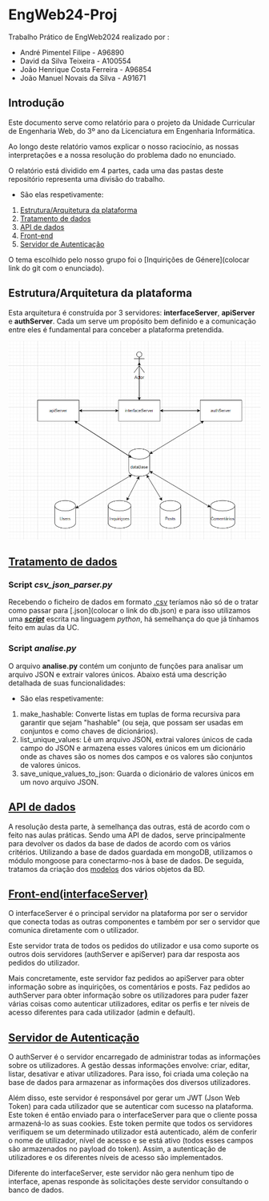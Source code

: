 # EngWeb24-Proj

Trabalho Prático de EngWeb2024 realizado por :

- André Pimentel Filipe - A96890
- David da Silva Teixeira - A100554
- João Henrique Costa Ferreira - A96854
- João Manuel Novais da Silva - A91671

## Introdução

Este documento serve como relatório para o projeto da Unidade Curricular de Engenharia Web, do 3º ano da Licenciatura em Engenharia Informática.

Ao longo deste relatório vamos explicar o nosso raciocínio, as nossas interpretações e a nossa resolução do problema dado no enunciado.

O relatório está dividido em 4 partes, cada uma das pastas deste repositório representa uma divisão do trabalho.

- São elas respetivamente:
1. [Estrutura/Arquitetura da plataforma](https://github.com/jmns01/EngWeb24-Proj/blob/andre/arquitetura.png)
2. [Tratamento de dados](https://github.com/jmns01/EngWeb24-Proj/tree/main/data)
3. [API de dados](https://github.com/jmns01/EngWeb24-Proj/tree/main/apiServer)
4. [Front-end](https://github.com/jmns01/EngWeb24-Proj/tree/main/interfaceServer)
5. [Servidor de Autenticação](https://github.com/jmns01/EngWeb24-Proj/tree/main/authServer)

O tema escolhido pelo nosso grupo foi o [Inquirições de Génere](colocar link do git com o enunciado).

## Estrutura/Arquitetura da plataforma

Esta arquitetura é construída por 3 servidores: **interfaceServer**, **apiServer** e **authServer**. Cada um serve um propósito bem definido e a comunicação entre eles é fundamental para conceber a plataforma pretendida.

![estrutura](https://github.com/jmns01/EngWeb24-Proj/blob/andre/arquitetura.png)

## [Tratamento de dados](https://github.com/jmns01/EngWeb24-Proj/tree/main/data)

### Script *csv_json_parser.py*

Recebendo o ficheiro de dados em formato [.csv](https://github.com/jmns01/EngWeb24-Proj/blob/main/data/PT-UM-ADB-DIO-MAB-006.CSV) teríamos não só de o tratar como passar para [.json](colocar o link do db.json) e para isso utilizamos uma ***[script](https://github.com/jmns01/EngWeb24-Proj/blob/main/data/csv_json_parser.py)*** escrita na linguagem *python*, há semelhança do que já tínhamos feito em aulas da UC.

### Script *analise.py*

O arquivo **analise.py** contém um conjunto de funções para analisar um arquivo JSON e extrair valores únicos. Abaixo está uma descrição detalhada de suas funcionalidades:
- São elas respetivamente:
1. make_hashable: Converte listas em tuplas de forma recursiva para garantir que sejam "hashable" (ou seja, que possam ser usadas em conjuntos e como chaves de dicionários).
2. list_unique_values: Lê um arquivo JSON, extrai valores únicos de cada campo do JSON e armazena esses valores únicos em um dicionário onde as chaves são os nomes dos campos e os valores são conjuntos de valores únicos.
3. save_unique_values_to_json: Guarda o dicionário de valores únicos em um novo arquivo JSON.

## [API de dados](https://github.com/jmns01/EngWeb24-Proj/tree/main/apiServer)

A resolução desta parte, à semelhança das outras, está de acordo com o feito nas aulas práticas. Sendo uma API de dados, serve principalmente para devolver os dados da base de dados de acordo com os vários critérios. Utilizando a base de dados guardada em mongoDB, utilizamos o módulo mongoose para conectarmo-nos à base de dados. De seguida, tratamos da criação dos [modelos](https://github.com/jmns01/EngWeb24-Proj/blob/main/apiServer/models/inquiricao.js) dos vários objetos da BD.

## [Front-end(interfaceServer)](https://github.com/jmns01/EngWeb24-Proj/tree/main/interfaceServer)

O interfaceServer é o principal servidor na plataforma por ser o servidor que conecta todas as outras componentes e também por ser o servidor que comunica diretamente com o utilizador.

Este servidor trata de todos os pedidos do utilizador e usa como suporte os outros dois servidores (authServer e apiServer) para dar resposta aos pedidos do utilizador.

Mais concretamente, este servidor faz pedidos ao apiServer para obter informação sobre as inquirições, os comentários e posts. Faz pedidos ao authServer para obter informação sobre os utilizadores para puder fazer várias coisas como autenticar utilizadores, editar os perfis e ter níveis de acesso diferentes para cada utilizador (admin e default).

## [Servidor de Autenticação](https://github.com/jmns01/EngWeb24-Proj/tree/main/authServer)

O authServer é o servidor encarregado de administrar todas as informações sobre os utilizadores. A gestão dessas informações envolve: criar, editar, listar, desativar e ativar utilizadores. Para isso, foi criada uma coleção na base de dados para armazenar as informações dos diversos utilizadores.

Além disso, este servidor é responsável por gerar um JWT (Json Web Token) para cada utilizador que se autenticar com sucesso na plataforma. Este token é então enviado para o interfaceServer para que o cliente possa armazená-lo as suas cookies. Este token permite que todos os servidores verifiquem se um determinado utilizador está autenticado, além de conferir o nome de utilizador, nível de acesso e se está ativo (todos esses campos são armazenados no payload do token). Assim, a autenticação de utilizadores e os diferentes níveis de acesso são implementados.

Diferente do interfaceServer, este servidor não gera nenhum tipo de interface, apenas responde às solicitações deste servidor consultando o banco de dados.

